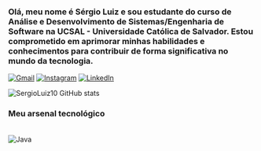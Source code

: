 ### Olá, meu nome é Sérgio Luiz e sou estudante do curso de Análise e Desenvolvimento de Sistemas/Engenharia de Software na UCSAL - Universidade Católica de Salvador. Estou comprometido em aprimorar minhas habilidades e conhecimentos para contribuir de forma significativa no mundo da tecnologia.
[![Gmail](https://img.shields.io/badge/Gmail-D14836?style=for-the-badge&logo=gmail&logoColor=white)](https://mail.google.com/mail/u/0/?tab=rm&ogbl#inbox)
[![Instagram](https://img.shields.io/badge/Instagram-E4405F?style=for-the-badge&logo=instagram&logoColor=white)](https://www.instagram.com/serjo.__/)
[![LinkedIn](https://img.shields.io/badge/LinkedIn-0077B5?style=for-the-badge&logo=linkedin&logoColor=white)](https://www.linkedin.com/in/sergio-luiz-02a314287/)


![SergioLuiz10 GitHub stats](https://github-readme-stats.vercel.app/api?username=SergioLuiz10&show_icons=true&theme=gruvbox)


### Meu arsenal tecnológico
<div style="display:inline_block"><br/>
    <img align="center" alt="Java "src="https://img.shields.io/badge/Java-ED8B00?style=for-the-badge&logo=openjdk&logoColor=white"/>
</div>
